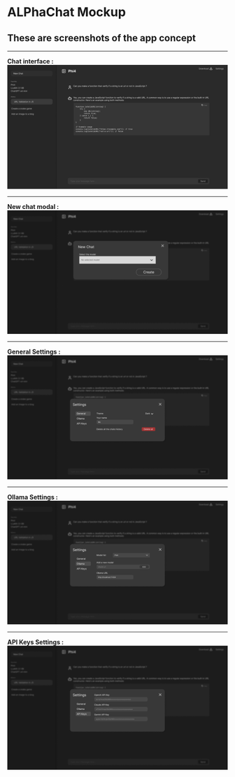 # ALPhaChat Mockup

## These are screenshots of the app concept

---
**Chat interface :**
![Chat](mockup/Chat.png)

---
**New chat modal :**
![New Chat](mockup/New-Chat.png)

---
**General Settings :**
![General Settings](mockup/Settings-General.png)

---
**Ollama Settings :**
![Settings Ollama](mockup/Settings-Ollama.png)

---
**API Keys Settings :**
![Settings API Keys](mockup/Settings-API-Keys.png)